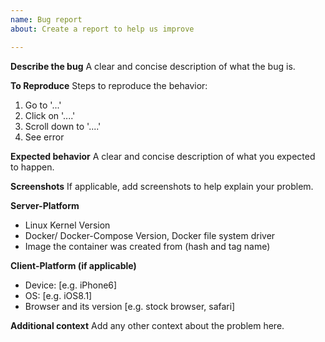 ```yaml
---
name: Bug report
about: Create a report to help us improve

---
```


**Describe the bug**
A clear and concise description of what the bug is.

**To Reproduce**
Steps to reproduce the behavior:
1. Go to '...'
2. Click on '....'
3. Scroll down to '....'
4. See error

**Expected behavior**
A clear and concise description of what you expected to happen.

**Screenshots**
If applicable, add screenshots to help explain your problem.

**Server-Platform**
  - Linux Kernel Version
  - Docker/ Docker-Compose Version, Docker file system driver
  - Image the container was created from (hash and tag name)

**Client-Platform (if applicable)**
 - Device: [e.g. iPhone6]
 - OS: [e.g. iOS8.1]
 - Browser and its version [e.g. stock browser, safari]

**Additional context**
Add any other context about the problem here.

